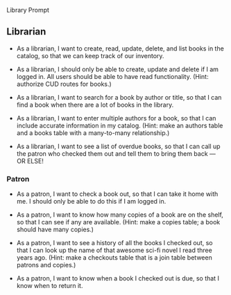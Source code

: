 Library Prompt

## Librarian

- As a librarian, I want to create, read, update, delete, and list books in the catalog, so that we can keep track of our inventory.

- As a librarian, I should only be able to create, update and delete if I am logged in. All users should be able to have read functionality. (Hint: authorize CUD routes for books.)

- As a librarian, I want to search for a book by author or title, so that I can find a book when there are a lot of books in the library.

- As a librarian, I want to enter multiple authors for a book, so that I can include accurate information in my catalog. (Hint: make an authors table and a books table with a many-to-many relationship.)

- As a librarian, I want to see a list of overdue books, so that I can call up the patron who checked them out and tell them to bring them back — OR ELSE!

### Patron

- As a patron, I want to check a book out, so that I can take it home with me. I should only be able to do this if I am logged in.

- As a patron, I want to know how many copies of a book are on the shelf, so that I can see if any are available. (Hint: make a copies table; a book should have many copies.)

- As a patron, I want to see a history of all the books I checked out, so that I can look up the name of that awesome sci-fi novel I read three years ago. (Hint: make a checkouts table that is a join table between patrons and copies.)

- As a patron, I want to know when a book I checked out is due, so that I know when to return it.
